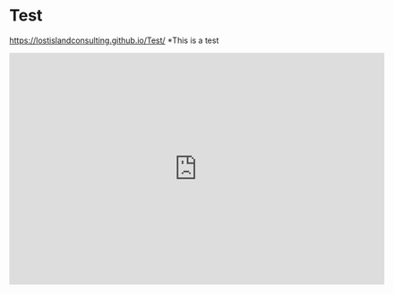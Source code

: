 # Test
https://lostislandconsulting.github.io/Test/
*This is a test
<iframe width="670" height="415" seamless frameborder="0" scrolling="no" src="https://docs.google.com/spreadsheets/d/e/2PACX-1vSKfpYUm9oX6oS2MRR_U_cY0IUPG9q5msUw22NmE_tIr_Uzeaf4-GVC-cJr32Qqhpb6UHEBw_6rwutP/pubchart?oid=479599810&amp;format=interactive"></iframe>
